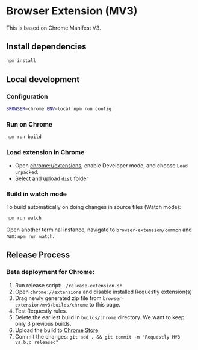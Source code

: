 # Browser Extension (MV3)

This is based on Chrome Manifest V3.

## Install dependencies

```sh
npm install
```

## Local development

### Configuration

```sh
BROWSER=chrome ENV=local npm run config
```

### Run on Chrome

```sh
npm run build
```

### Load extension in Chrome

- Open [chrome://extensions](chrome://extensions), enable Developer mode, and choose `Load unpacked`.
- Select and upload `dist` folder

### Build in watch mode

To build automatically on doing changes in source files (Watch mode):

```sh
npm run watch
```

Open another terminal instance, navigate to `browser-extension/common` and run: `npm run watch`.

## Release Process

### Beta deployment for Chrome:

1. Run release script: `./release-extension.sh`
2. Open `chrome://extensions` and disable installed Requestly extension(s)
3. Drag newly generated zip file from `browser-extension/mv3/builds/chrome` to this page.
4. Test Requestly rules.
5. Delete the earliest build in `builds/chrome` directory. We want to keep only 3 previous builds.
6. Upload the build to [Chrome Store](https://chrome.google.com/webstore/developer/dashboard).
7. Commit the changes: `git add . && git commit -m "Requestly MV3 va.b.c released"`
